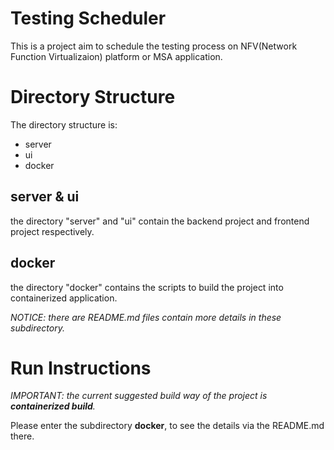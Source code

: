 # Testing Scheduler
This is a project aim to schedule the testing process on NFV(Network Function Virtualizaion) platform or MSA application.

# Directory Structure
The directory structure is:
- server
- ui
- docker
## server & ui
the directory "server" and "ui" contain the backend project and frontend project respectively.
## docker
the directory "docker" contains the scripts to build the project into containerized application.

*NOTICE: there are README.md files contain more details in these subdirectory.*

# Run Instructions
*IMPORTANT: the current suggested build way of the project is **containerized build**.*

Please enter the subdirectory **docker**, to see the details via the README.md there.
